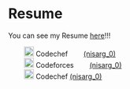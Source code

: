 # Resume
You can see my Resume [here](https://github.com/nisarg0/Resume/blob/main/Nisarg%20Resume.pdf)!!!
&nbsp;

<div><a target="_blank"> &emsp;&emsp; <img src="https://icons-for-free.com/iconfiles/png/512/codechef-1324440139527402917.png" width="20" height="20"/> </a>  Codechef  &emsp;&emsp;<a href="https://www.codechef.com/users/nisarg_0">(nisarg_0)</a><div>
 
<div><a target="_blank"> &emsp;&emsp; <img src="https://encrypted-tbn0.gstatic.com/images?q=tbn:ANd9GcRo54H6ouEbEfRIzdxCVVGTDsFn3sLytjsrKPTw9o8roMU1SNqBDDv5UKwqHaKr2eDoC0Q&usqp=CAU"
                               width="20" height="20"/> </a>  Codeforces  &emsp;&emsp;<a href="https://codeforces.com/profile/nisarg_0">(nisarg_0)</a><div>
 
  <div><a target="_blank">&emsp;&emsp; <img src="https://icons-for-free.com/iconfiles/png/512/codechef-1324440139527402917.png" width="20" height="20"/> </a>  Codechef  <a href="https://www.codechef.com/users/nisarg_0">(nisarg_0)</a><div>
